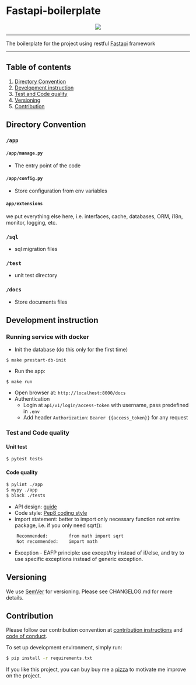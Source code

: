 # Fastapi-boilerplate

<p align="center">
	<a href="https://saythanks.io/to/vutransingapore"><img src="https://img.shields.io/badge/Say%20Thanks-!-1EAEDB.svg"></a>
</p>

---
The boilerplate for the project using restful [Fastapi](https://fastapi.tiangolo.com/) framework

---
Table of contents
---

1. [Directory Convention](#Directory-Convention)
2. [Development instruction](#Development-instruction) 
3. [Test and Code quality](#Test-and-Code-quality)
4. [Versioning](#Versioning)
5. [Contribution](#Contribution)


Directory Convention
---

### `/app`

#### `/app/manage.py`

- The entry point of the code

#### `/app/config.py`

- Store configuration from env variables


#### `app/extensions` 

we put everything else here, i.e. interfaces, cache, databases, ORM, i18n, monitor, logging, etc.


### `/sql`

- sql migration files

### `/test`

- unit test directory

### `/docs`

- Store documents files


Development instruction
---

### Running service with docker

- Init the database (do this only for the first time)
```
$ make prestart-db-init
```
- Run the app:
```
$ make run
```

- Open browser at: `http://localhost:8000/docs`
- Authentication
	+ Login at `api/v1/login/access-token` with username, pass predefined in `.env`
	+ Add header `Authorization`: `Bearer {{access_token}}` for any request


### Test and Code quality

#### Unit test

```bash
$ pytest tests
```

#### Code quality

```bash
$ pylint ./app
$ mypy ./app
$ black ./tests
```

- API design: [guide](https://stackoverflow.blog/2020/03/02/best-practices-for-rest-api-design)
- Code style: [Pep8 coding style](https://peps.python.org/pep-0008/)
- import statement: better to import only necessary function not entire package, i.e. if you only need sqrt():
```bash
	Recommended:  		from math import sqrt
	Not recommended:  	import math
```
- Exception - EAFP principle: use except/try instead of if/else, and try to use specific exceptions instead of generic exception.


Versioning
---
We use [SemVer](http://semver.org/) for versioning. Please see CHANGELOG.md for more details.


Contribution
---

Please follow our contribution convention at [contribution instructions](https://github.com/tranlyvu/Fastapi-boilerplate/blob/master/CONTRIBUTING.md) and [code of conduct](https://github.com/tranlyvu/Fastapi-boilerplate/blob/master/CODE-OF-CONDUCT.md).

To set up development environment, simply run:

```bash
$ pip install -r requirements.txt
```

If you like this project, you can buy buy me a [pizza](https://www.buymeacoffee.com/tranlv) to motivate me improve on the project.
